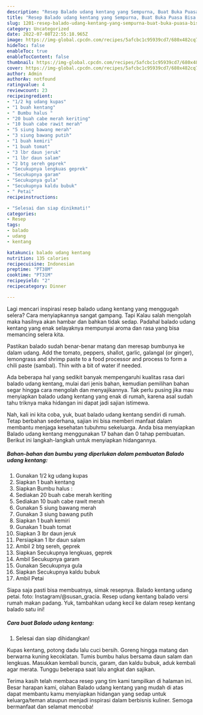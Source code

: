 ```yaml
---
description: "Resep Balado udang kentang yang Sempurna, Buat Buka Puasa Bisa Manjain Lidah"
title: "Resep Balado udang kentang yang Sempurna, Buat Buka Puasa Bisa Manjain Lidah"
slug: 1201-resep-balado-udang-kentang-yang-sempurna-buat-buka-puasa-bisa-manjain-lidah
category: Uncategorized
date: 2022-07-08T22:55:18.965Z
image: https://img-global.cpcdn.com/recipes/5afcbc1c95939cd7/680x482cq70/balado-udang-kentang-foto-resep-utama.jpg
hideToc: false
enableToc: true
enableTocContent: false
thumbnail: https://img-global.cpcdn.com/recipes/5afcbc1c95939cd7/680x482cq70/balado-udang-kentang-foto-resep-utama.jpg
cover: https://img-global.cpcdn.com/recipes/5afcbc1c95939cd7/680x482cq70/balado-udang-kentang-foto-resep-utama.jpg
author: Admin
authorAv: notfound
ratingvalue: 4
reviewcount: 23
recipeingredient:
- "1/2 kg udang kupas"
- "1 buah kentang"
- " Bumbu halus "
- "20 buah cabe merah keriting"
- "10 buah cabe rawit merah"
- "5 siung bawang merah"
- "3 siung bawang putih"
- "1 buah kemiri"
- "1 buah tomat"
- "3 lbr daun jeruk"
- "1 lbr daun salam"
- "2 btg sereh geprek"
- "Secukupnya lengkuas geprek"
- "Secukupnya garam"
- "Secukupnya gula"
- "Secukupnya kaldu bubuk"
- " Petai"
recipeinstructions:

- "Selesai dan siap dinikmati!"
categories:
- Resep
tags:
- balado
- udang
- kentang

katakunci: balado udang kentang 
nutrition: 135 calories
recipecuisine: Indonesian
preptime: "PT38M"
cooktime: "PT31M"
recipeyield: "2"
recipecategory: Dinner

---
```



Lagi mencari inspirasi resep balado udang kentang yang menggugah selera? Cara menyiapkannya sangat gampang. Tapi Kalau salah mengolah maka hasilnya akan hambar dan bahkan tidak sedap. Padahal balado udang kentang yang enak selayaknya mempunyai aroma dan rasa yang bisa memancing selera kita.


Pastikan balado sudah benar-benar matang dan meresap bumbunya ke dalam udang. Add the tomato, peppers, shallot, garlic, galangal (or ginger), lemongrass and shrimp paste to a food processor and process to form a chili paste (sambal). Thin with a bit of water if needed.

Ada beberapa hal yang sedikit banyak mempengaruhi kualitas rasa dari balado udang kentang, mulai dari jenis bahan, kemudian pemilihan bahan segar hingga cara mengolah dan menyajikannya. Tak perlu pusing jika mau menyiapkan balado udang kentang yang enak di rumah, karena asal sudah tahu triknya maka hidangan ini dapat jadi sajian istimewa.


Nah, kali ini kita coba, yuk, buat balado udang kentang sendiri di rumah. Tetap berbahan sederhana, sajian ini bisa memberi manfaat dalam membantu menjaga kesehatan tubuhmu sekeluarga. Anda bisa menyiapkan Balado udang kentang menggunakan 17 bahan dan 0 tahap pembuatan. Berikut ini langkah-langkah untuk menyiapkan hidangannya.

<!--inarticleads1-->

##### Bahan-bahan dan bumbu yang diperlukan dalam pembuatan Balado udang kentang:

1. Gunakan 1/2 kg udang kupas
1. Siapkan 1 buah kentang
1. Siapkan  Bumbu halus :
1. Sediakan 20 buah cabe merah keriting
1. Sediakan 10 buah cabe rawit merah
1. Gunakan 5 siung bawang merah
1. Gunakan 3 siung bawang putih
1. Siapkan 1 buah kemiri
1. Gunakan 1 buah tomat
1. Siapkan 3 lbr daun jeruk
1. Persiapkan 1 lbr daun salam
1. Ambil 2 btg sereh, geprek
1. Siapkan Secukupnya lengkuas, geprek
1. Ambil Secukupnya garam
1. Gunakan Secukupnya gula
1. Siapkan Secukupnya kaldu bubuk
1. Ambil  Petai


Siapa saja pasti bisa membuatnya, simak resepnya. Balado kentang udang petai. foto: Instagram/@susan_gracia. Resep udang kentang balado versi rumah makan padang. Yuk, tambahkan udang kecil ke dalam resep kentang balado satu ini! 

<!--inarticleads2-->

##### Cara buat Balado udang kentang:


1. Selesai dan siap dihidangkan!

Kupas kentang, potong dadu lalu cuci bersih. Goreng hingga matang dan berwarna kuning kecoklatan. Tumis bumbu halus bersama daun salam dan lengkuas. Masukkan kembali buncis, garam, dan kaldu bubuk, aduk kembali agar merata. Tunggu beberapa saat lalu angkat dan sajikan. 

Terima kasih telah membaca resep yang tim kami tampilkan di halaman ini. Besar harapan kami, olahan Balado udang kentang yang mudah di atas dapat membantu kamu menyiapkan hidangan yang sedap untuk keluarga/teman ataupun menjadi inspirasi dalam berbisnis kuliner. Semoga bermanfaat dan selamat mencoba!
